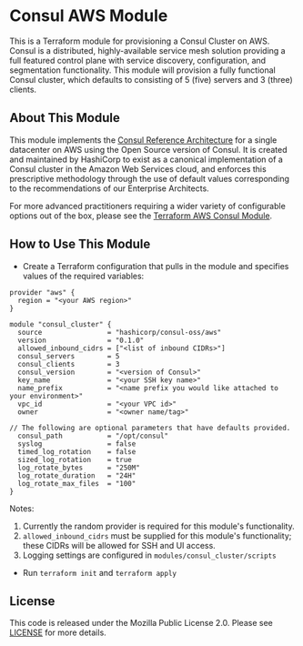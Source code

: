 # Consul AWS Module

This is a Terraform module for provisioning a Consul Cluster on AWS. Consul is a distributed, highly-available service mesh solution providing a full featured control plane with service discovery, configuration, and segmentation functionality. This module will provision a fully functional Consul cluster, which defaults to consisting of 5 (five) servers and 3 (three) clients.

## About This Module

This module implements the [Consul Reference Architecture](https://learn.hashicorp.com/consul/datacenter-deploy/reference-architecture?utm_source=consul.io&utm_medium=docs#datacenter-design) for a single datacenter on AWS using the Open Source version of Consul. It is created and maintained by HashiCorp to exist as a canonical implementation of a Consul cluster in the Amazon Web Services cloud, and enforces this prescriptive methodology through the use of default values corresponding to the recommendations of our Enterprise Architects.

For more advanced practitioners requiring a wider variety of configurable options out of the box, please see the [Terraform AWS Consul Module](https://registry.terraform.io/modules/hashicorp/consul/aws/0.7.4).

## How to Use This Module

- Create a Terraform configuration that pulls in the module and specifies values
  of the required variables:

```hcl
provider "aws" {
  region = "<your AWS region>"
}

module "consul_cluster" {
  source                = "hashicorp/consul-oss/aws"
  version               = "0.1.0"
  allowed_inbound_cidrs = ["<list of inbound CIDRs>"]
  consul_servers        = 5
  consul_clients        = 3
  consul_version        = "<version of Consul>"
  key_name              = "<your SSH key name>"
  name_prefix           = "<name prefix you would like attached to your environment>"
  vpc_id                = "<your VPC id>"
  owner                 = "<owner name/tag>"

// The following are optional parameters that have defaults provided.
  consul_path           = "/opt/consul"
  syslog                = false
  timed_log_rotation    = false
  sized_log_rotation    = true
  log_rotate_bytes      = "250M"
  log_rotate_duration   = "24H"
  log_rotate_max_files  = "100"
}
```

Notes:

1. Currently the random provider is required for this module's functionality.
2. `allowed_inbound_cidrs` must be supplied for this module's functionality; these CIDRs will be allowed for SSH and UI access.
3. Logging settings are configured in `modules/consul_cluster/scripts`

- Run `terraform init` and `terraform apply`

## License

This code is released under the Mozilla Public License 2.0. Please see [LICENSE](https://github.com/hashicorp/terraform-aws-consul-oss/blob/master/LICENSE) for more details.

